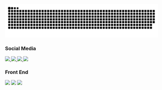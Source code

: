 <div align="center">
  <a href="https://minimania.app">
  <img  src="https://github.com/1999AZZAR/1999AZZAR/blob/main/resources/img/grid-snake.svg"
       alt="snake" /></a>
</div>

<h3>Social Media</h3>
<div align="left">
  <a href="https://discord.com" target="_blank">
    <img src="https://img.shields.io/badge/Discord-7289DA?style=flat-square&logo=discord&logoColor=white">
  </a>
  <a href="https://facebook.com" target="_blank">
    <img src="https://img.shields.io/badge/Facebook-1877F2?style=flat-square&logo=facebook&logoColor=white">
  </a>
  <a href="https://instagram.com" target="_blank">
    <img src="https://img.shields.io/badge/Instagram-E4405F?style=flat-square&logo=instagram&logoColor=white">
  </a>
  <a href="https://twitter.com" target="_blank">
    <img src="https://img.shields.io/badge/Twitter-1DA1F2?style=flat-square&logo=twitter&logoColor=white">
  </a>
</div>

<h3>Front End</h3>
<div align-"left">
  <a>
    <img src="https://img.shields.io/badge/-JavaScript-gold?style=flat-square&logo=javascript&logoColor=white&color=white">
  </a>
  <a>
    <img src="https://img.shields.io/badge/HTML5-E34F26?style=flat-square&logo=html5&logoColor=white">
  </a>
  <a>
    <img src="https://img.shields.io/badge/CSS3-1572B6?style=flat-square&logo=css3&logoColor=white">
  </a>
</div>
